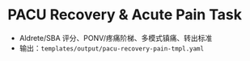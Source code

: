 # PACU Recovery & Acute Pain Task

- Aldrete/SBA 评分、PONV/疼痛阶梯、多模式镇痛、转出标准
- 输出：`templates/output/pacu-recovery-pain-tmpl.yaml`
